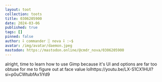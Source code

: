 ```yaml
---
layout: toot
collection: toots
title: 0306205900
date: 2024-03-06
published: true
tags: []
pinned: false
author: ⸸ commander ░ nova ⸸ :~$
avatar: /img/avatar/daemon.jpeg
mastodon: https://mastodon.online/@cmdr_nova/0306205900
---
```


alright, time to learn how to use Gimp because it's UI and options are far too obtuse for me to figure out at face value lolhttps://youtu.be/LX-S1CX1HUI?si=p0uCWtubfAx1iYd9

